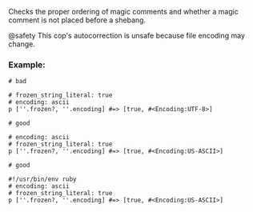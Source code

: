 Checks the proper ordering of magic comments and whether
a magic comment is not placed before a shebang.

@safety
    This cop's autocorrection is unsafe because file encoding may change.

### Example:
    # bad

    # frozen_string_literal: true
    # encoding: ascii
    p [''.frozen?, ''.encoding] #=> [true, #<Encoding:UTF-8>]

    # good

    # encoding: ascii
    # frozen_string_literal: true
    p [''.frozen?, ''.encoding] #=> [true, #<Encoding:US-ASCII>]

    # good

    #!/usr/bin/env ruby
    # encoding: ascii
    # frozen_string_literal: true
    p [''.frozen?, ''.encoding] #=> [true, #<Encoding:US-ASCII>]
